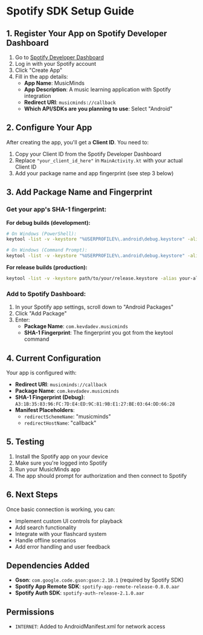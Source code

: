 # Spotify SDK Setup Guide

## 1. Register Your App on Spotify Developer Dashboard

1. Go to [Spotify Developer Dashboard](https://developer.spotify.com/dashboard)
2. Log in with your Spotify account
3. Click "Create App"
4. Fill in the app details:
   - **App Name**: MusicMinds
   - **App Description**: A music learning application with Spotify integration
   - **Redirect URI**: `musicminds://callback`
   - **Which API/SDKs are you planning to use**: Select "Android"

## 2. Configure Your App

After creating the app, you'll get a **Client ID**. You need to:

1. Copy your Client ID from the Spotify Developer Dashboard
2. Replace `"your_client_id_here"` in `MainActivity.kt` with your actual Client ID
3. Add your package name and app fingerprint (see step 3 below)

## 3. Add Package Name and Fingerprint

### Get your app's SHA-1 fingerprint:

**For debug builds (development):**
```bash
# On Windows (PowerShell):
keytool -list -v -keystore "%USERPROFILE%\.android\debug.keystore" -alias androiddebugkey -storepass android -keypass android

# On Windows (Command Prompt):
keytool -list -v -keystore "%USERPROFILE%\.android\debug.keystore" -alias androiddebugkey -storepass android -keypass android
```

**For release builds (production):**
```bash
keytool -list -v -keystore path/to/your/release.keystore -alias your-alias-name
```

### Add to Spotify Dashboard:
1. In your Spotify app settings, scroll down to "Android Packages"
2. Click "Add Package"
3. Enter:
   - **Package Name**: `com.kevdadev.musicminds`
   - **SHA-1 Fingerprint**: The fingerprint you got from the keytool command

## 4. Current Configuration

Your app is configured with:
- **Redirect URI**: `musicminds://callback`
- **Package Name**: `com.kevdadev.musicminds`
- **SHA-1 Fingerprint (Debug)**: `A3:1B:35:83:96:FC:7D:E4:ED:9C:81:9B:E1:27:BE:03:64:DD:66:28`
- **Manifest Placeholders**: 
  - `redirectSchemeName`: "musicminds"
  - `redirectHostName`: "callback"

## 5. Testing

1. Install the Spotify app on your device
2. Make sure you're logged into Spotify
3. Run your MusicMinds app
4. The app should prompt for authorization and then connect to Spotify

## 6. Next Steps

Once basic connection is working, you can:
- Implement custom UI controls for playback
- Add search functionality
- Integrate with your flashcard system
- Handle offline scenarios
- Add error handling and user feedback

## Dependencies Added

- **Gson**: `com.google.code.gson:gson:2.10.1` (required by Spotify SDK)
- **Spotify App Remote SDK**: `spotify-app-remote-release-0.8.0.aar`
- **Spotify Auth SDK**: `spotify-auth-release-2.1.0.aar`

## Permissions

- `INTERNET`: Added to AndroidManifest.xml for network access